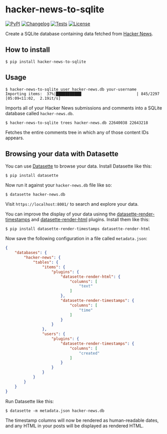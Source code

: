 # hacker-news-to-sqlite

[![PyPI](https://img.shields.io/pypi/v/hacker-news-to-sqlite.svg)](https://pypi.org/project/hacker-news-to-sqlite/)
[![Changelog](https://img.shields.io/github/v/release/dogsheep/hacker-news-to-sqlite?include_prereleases&label=changelog)](https://github.com/dogsheep/hacker-news-to-sqlite/releases)
[![Tests](https://github.com/dogsheep/hacker-news-to-sqlite/workflows/Test/badge.svg)](https://github.com/dogsheep/hacker-news-to-sqlite/actions?query=workflow%3ATest)
[![License](https://img.shields.io/badge/license-Apache%202.0-blue.svg)](https://github.com/simonw/hacker-news-to-sqlite/blob/main/LICENSE)

Create a SQLite database containing data fetched from [Hacker News](https://news.ycombinator.com/).

## How to install

    $ pip install hacker-news-to-sqlite

## Usage

    $ hacker-news-to-sqlite user hacker-news.db your-username
    Importing items:  37%|███████████                        | 845/2297 [05:09<11:02,  2.19it/s]

Imports all of your Hacker News submissions and comments into a SQLite database called `hacker-news.db`.

    $ hacker-news-to-sqlite trees hacker-news.db 22640038 22643218

Fetches the entire comments tree in which any of those content IDs appears.

## Browsing your data with Datasette

You can use [Datasette](https://datasette.readthedocs.org/) to browse your data. Install Datasette like this:

    $ pip install datasette

Now run it against your `hacker-news.db` file like so:

    $ datasette hacker-news.db

Visit `https://localhost:8001/` to search and explore your data.

You can improve the display of your data usinng the [datasette-render-timestamps](https://github.com/simonw/datasette-render-timestamps) and [datasette-render-html](https://github.com/simonw/datasette-render-html) plugins. Install them like this:

    $ pip install datasette-render-timestamps datasette-render-html

Now save the following configuration in a file called `metadata.json`:

```json
{
    "databases": {
        "hacker-news": {
            "tables": {
                "items": {
                    "plugins": {
                        "datasette-render-html": {
                            "columns": [
                                "text"
                            ]
                        },
                        "datasette-render-timestamps": {
                            "columns": [
                                "time"
                            ]
                        }
                    }
                },
                "users": {
                    "plugins": {
                        "datasette-render-timestamps": {
                            "columns": [
                                "created"
                            ]
                        }
                    }
                }
            }
        }
    }
}
```
Run Datasette like this:

    $ datasette -m metadata.json hacker-news.db

The timestamp columns will now be rendered as human-readable dates, and any HTML in your posts will be displayed as rendered HTML.
